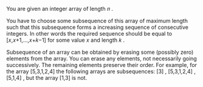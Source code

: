 You are given an integer array of length 𝑛
.

You have to choose some subsequence of this array of maximum length such that this subsequence forms a increasing sequence of consecutive integers. In other words the required sequence should be equal to [𝑥,𝑥+1,…,𝑥+𝑘−1]
 for some value 𝑥
 and length 𝑘
.

Subsequence of an array can be obtained by erasing some (possibly zero) elements from the array. You can erase any elements, not necessarily going successively. The remaining elements preserve their order. For example, for the array [5,3,1,2,4]
 the following arrays are subsequences: [3]
, [5,3,1,2,4]
, [5,1,4]
, but the array [1,3]
 is not.
 